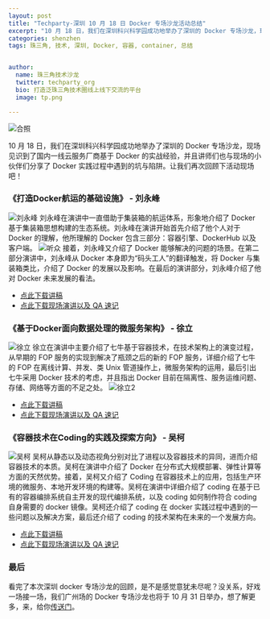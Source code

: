```yaml
---
layout: post
title: "Techparty-深圳 10 月 18 日 Docker 专场沙龙活动总结"
excerpt: "10 月 18 日，我们在深圳科兴科学园成功地举办了深圳的 Docker 专场沙龙，现场见识到了国内一线云服务厂商基于 Docker 的实战经验，并且讲师们也与现场的小伙伴们分享了 Docker 实践过程中遇到的坑与陷阱。让我们再次回顾下活动现场吧！"
categories: shenzhen
tags: 珠三角, 技术, 深圳, Docker, 容器, container, 总结


author:
  name: 珠三角技术沙龙
  twitter: techparty_org
  bio: 打造泛珠三角技术圈线上线下交流的平台
  image: tp.png

---
```


![合照](http://77fktv.com1.z0.glb.clouddn.com/events/2015/10/shenzhen/合照.jpg)

10 月 18 日，我们在深圳科兴科学园成功地举办了深圳的 Docker 专场沙龙，现场见识到了国内一线云服务厂商基于 Docker 的实战经验，并且讲师们也与现场的小伙伴们分享了 Docker 实践过程中遇到的坑与陷阱。让我们再次回顾下活动现场吧！

### 《打造Docker航运的基础设施》 - 刘永峰
![刘永峰](http://77fktv.com1.z0.glb.clouddn.com/events/2015/10/shenzhen/刘永峰2.jpg)
刘永峰在演讲中一直借助于集装箱的航运体系，形象地介绍了 Docker 基于集装箱思想构建的生态系统。刘永峰在演讲开始首先介绍了他个人对于 Docker 的理解，他所理解的 Docker 包含三部分：容器引擎、DockerHub 以及客户端。
![听众](http://77fktv.com1.z0.glb.clouddn.com/events/2015/10/shenzhen/听众.jpg)
接着，刘永峰又介绍了 Docker 能够解决的问题的场景。在第二部分演讲中，刘永峰从 Docker 本身即为“码头工人”的翻译触发，将 Docker 与集装箱类比，介绍了 Docker 的发展以及影响。在最后的演讲部分，刘永峰介绍了他对 Docker 未来发展的看法。  
* [点此下载讲稿](http://77fktv.com1.z0.glb.clouddn.com/events/2015/10/shenzhen/presentations/打造Docker航运基础设施.pdf)  
* [点此下载现场演讲以及 QA 速记](http://77fktv.com1.z0.glb.clouddn.com/events/2015/10/shenzhen/presentations/珠三角技术沙龙（Docker专场沙龙）--速记稿.doc)

### 《基于Docker面向数据处理的微服务架构》 - 徐立
![徐立](http://77fktv.com1.z0.glb.clouddn.com/events/2015/10/shenzhen/徐立.jpg)
徐立在演讲中主要介绍了七牛基于容器技术，在技术架构上的演变过程，从早期的 FOP 服务的实现到解决了瓶颈之后的新的 FOP 服务，详细介绍了七牛的 FOP 在离线计算、并发、类 Unix 管道操作上，微服务架构的运用，最后引出七牛采用 Docker 技术的考虑，并且指出 Docker 目前在隔离性、服务运维问题、存储、网络等方面的不足之处。
![徐立2](http://77fktv.com1.z0.glb.clouddn.com/events/2015/10/shenzhen/徐立2.jpg)  
* [点此下载讲稿](http://77fktv.com1.z0.glb.clouddn.com/events/2015/10/shenzhen/presentations/QCon2015_Shanghai_XuLi.pdf)  
* [点此下载现场演讲以及 QA 速记](http://77fktv.com1.z0.glb.clouddn.com/events/2015/10/shenzhen/presentations/珠三角技术沙龙（Docker专场沙龙）--速记稿.doc)

### 《容器技术在Coding的实践及探索方向》 - 吴柯
![吴柯](http://77fktv.com1.z0.glb.clouddn.com/events/2015/10/shenzhen/吴柯.jpg)
吴柯从静态以及动态视角分别对比了进程以及容器技术的异同，进而介绍容器技术的本质。吴柯在演讲中介绍了 Docker 在分布式大规模部署、弹性计算等方面的天然优势。接着，吴柯又介绍了 Coding 在容器技术上的应用，包括生产环境的微服务、本地开发环境的构建等。吴柯在演讲中详细介绍了 coding 在基于已有的容器编排系统自主开发的现代编排系统，以及 coding 如何制作符合 coding 自身需要的 docker 镜像。吴柯还介绍了 coding 在 docker 实践过程中遇到的一些问题以及解决方案，最后还介绍了 coding 的技术架构在未来的一个发展方向。  
* [点此下载讲稿](http://77fktv.com1.z0.glb.clouddn.com/events/2015/10/shenzhen/presentations/容器技术，Coding的现状和未来.pdf)  
* [点此下载现场演讲以及 QA 速记](http://77fktv.com1.z0.glb.clouddn.com/events/2015/10/shenzhen/presentations/珠三角技术沙龙（Docker专场沙龙）--速记稿.doc)

### 最后
看完了本次深圳 docker 专场沙龙的回顾，是不是感觉意犹未尽呢？没关系，好戏一场接一场，我们广州场的 Docker 专场沙龙也将于 10 月 31 日举办，想了解更多，来，给你[传送门](http://techparty.org/guangzhou/2015/10/20/guangzhou-docker-topics.html)。